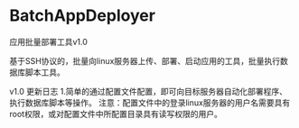 BatchAppDeployer
================
应用批量部署工具v1.0

基于SSH协议的，批量向linux服务器上传、部署、启动应用的工具，批量执行数据库脚本工具。

v1.0  更新日志
1.简单的通过配置文件配置，即可向目标服务器自动化部署程序、执行数据库脚本等操作。
注意：配置文件中的登录linux服务器的用户名需要具有root权限，或对配置文件中所配置目录具有读写权限的用户。

